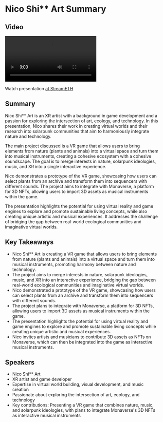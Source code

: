 # Nico Shi** Art Summary

## Video
<video controls>
<source src="https://vod-cdn.lp-playback.studio/raw/jxf4iblf6wlsyor6526t4tcmtmqa/catalyst-vod-com/hls/b12566v2pulvywmz/index.m3u8" type="application/x-mpegURL">
  Your browser does not support the video tag.
</video>

Watch presentation [at StreamETH](https://streameth.org/edge_city/watch?session=670e4c0b50c4a85480bf8eae)

## Summary
Nico Shi** Art is an XR artist with a background in game development and a passion for exploring the intersection of art, ecology, and technology. In this presentation, Nico shares their work in creating virtual worlds and their research into solarpunk communities that aim to harmoniously integrate nature and technology.

The main project discussed is a VR game that allows users to bring elements from nature (plants and animals) into a virtual space and turn them into musical instruments, creating a cohesive ecosystem with a cohesive soundscape. The goal is to merge interests in nature, solarpunk ideologies, music, and XR into a single interactive experience.

Nico demonstrates a prototype of the VR game, showcasing how users can select plants from an archive and transform them into sequencers with different sounds. The project aims to integrate with Monaverse, a platform for 3D NFTs, allowing users to import 3D assets as musical instruments within the game.

The presentation highlights the potential for using virtual reality and game engines to explore and promote sustainable living concepts, while also creating unique artistic and musical experiences. It addresses the challenge of bridging the gap between real-world ecological communities and imaginative virtual worlds.

## Key Takeaways
- Nico Shi** Art is creating a VR game that allows users to bring elements from nature (plants and animals) into a virtual space and turn them into musical instruments, promoting harmony between nature and technology.
- The project aims to merge interests in nature, solarpunk ideologies, music, and XR into an interactive experience, bridging the gap between real-world ecological communities and imaginative virtual worlds.
- Nico demonstrated a prototype of the VR game, showcasing how users can select plants from an archive and transform them into sequencers with different sounds.
- The project plans to integrate with Monaverse, a platform for 3D NFTs, allowing users to import 3D assets as musical instruments within the game.
- The presentation highlights the potential for using virtual reality and game engines to explore and promote sustainable living concepts while creating unique artistic and musical experiences.
- Nico invites artists and musicians to contribute 3D assets as NFTs on Monaverse, which can then be integrated into the game as interactive musical instruments.

## Speakers
- Nico Shi** Art
- XR artist and game developer
- Expertise in virtual world building, visual development, and music creation
- Passionate about exploring the intersection of art, ecology, and technology
- Key contributions: Presenting a VR game that combines nature, music, and solarpunk ideologies, with plans to integrate Monaverse's 3D NFTs as interactive musical instruments


